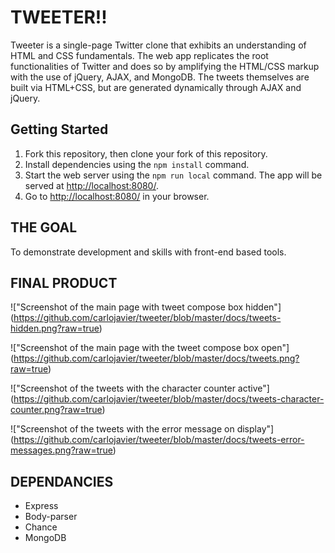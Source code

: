 # TWEETER!!

Tweeter is a single-page Twitter clone that exhibits an understanding of HTML and CSS fundamentals. The web app replicates the root functionalities of Twitter and does so by amplifying the HTML/CSS markup with the use of jQuery, AJAX, and MongoDB. The tweets themselves are built via HTML+CSS, but are generated dynamically through AJAX and jQuery.

## Getting Started

1. Fork this repository, then clone your fork of this repository.
2. Install dependencies using the `npm install` command.
3. Start the web server using the `npm run local` command. The app will be served at <http://localhost:8080/>.
4. Go to <http://localhost:8080/> in your browser.

## THE GOAL

To demonstrate development and skills with front-end based tools.

## FINAL PRODUCT

!["Screenshot of the main page with tweet compose box hidden"] (https://github.com/carlojavier/tweeter/blob/master/docs/tweets-hidden.png?raw=true)

!["Screenshot of the main page with the tweet compose box open"] (https://github.com/carlojavier/tweeter/blob/master/docs/tweets.png?raw=true)

!["Screenshot of the tweets with the character counter active"] (https://github.com/carlojavier/tweeter/blob/master/docs/tweets-character-counter.png?raw=true)

!["Screenshot of the tweets with the error message on display"] (https://github.com/carlojavier/tweeter/blob/master/docs/tweets-error-messages.png?raw=true)


## DEPENDANCIES

- Express
- Body-parser
- Chance
- MongoDB


